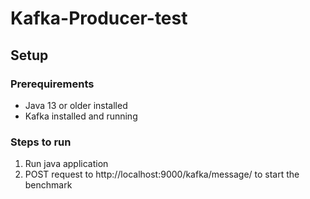 # Kafka-Producer-test
## Setup
### Prerequirements
- Java 13 or older installed
- Kafka installed and running

### Steps to run
1. Run java application
2. POST request to http://localhost:9000/kafka/message/ to start the benchmark
